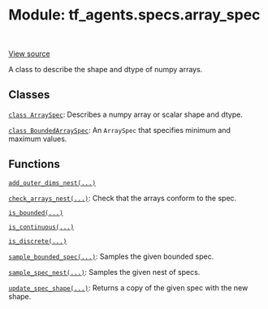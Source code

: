 <div itemscope itemtype="http://developers.google.com/ReferenceObject">
<meta itemprop="name" content="tf_agents.specs.array_spec" />
<meta itemprop="path" content="Stable" />
</div>

# Module: tf_agents.specs.array_spec

<table class="tfo-notebook-buttons tfo-api" align="left">
</table>

<a target="_blank" href="https://github.com/tensorflow/agents/tree/master/tf_agents/specs/array_spec.py">View
source</a>

A class to describe the shape and dtype of numpy arrays.

<!-- Placeholder for "Used in" -->


## Classes

[`class ArraySpec`](../../tf_agents/specs/ArraySpec.md): Describes a numpy array or scalar shape and dtype.

[`class BoundedArraySpec`](../../tf_agents/specs/BoundedArraySpec.md): An `ArraySpec` that specifies minimum and maximum values.

## Functions

[`add_outer_dims_nest(...)`](../../tf_agents/specs/array_spec/add_outer_dims_nest.md)

[`check_arrays_nest(...)`](../../tf_agents/specs/array_spec/check_arrays_nest.md): Check that the arrays conform to the spec.

[`is_bounded(...)`](../../tf_agents/specs/array_spec/is_bounded.md)

[`is_continuous(...)`](../../tf_agents/specs/array_spec/is_continuous.md)

[`is_discrete(...)`](../../tf_agents/specs/array_spec/is_discrete.md)

[`sample_bounded_spec(...)`](../../tf_agents/specs/array_spec/sample_bounded_spec.md): Samples the given bounded spec.

[`sample_spec_nest(...)`](../../tf_agents/specs/array_spec/sample_spec_nest.md): Samples the given nest of specs.

[`update_spec_shape(...)`](../../tf_agents/specs/array_spec/update_spec_shape.md):
Returns a copy of the given spec with the new shape.
